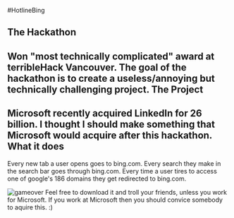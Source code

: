#HotlineBing

The Hackathon
-------------
Won "most technically complicated" award at terribleHack Vancouver. The goal of the hackathon is to create a useless/annoying but technically challenging project.
The Project
-------------
Microsoft recently acquired LinkedIn for 26 billion. I thought I should make something that Microsoft would acquire after this hackathon.
What it does
-------------
Every new tab a user opens goes to bing.com. Every search they make in the search bar goes through bing.com. Every time a user tires to access one of google's 186 domains they get redirected to bing.com.

![gameover](http://i.imgur.com/zwXtt93.jpg)
Feel free to download it and troll your friends, unless you work for Microsoft. If you work at Microsoft then you should convice somebody to aquire this. :)

